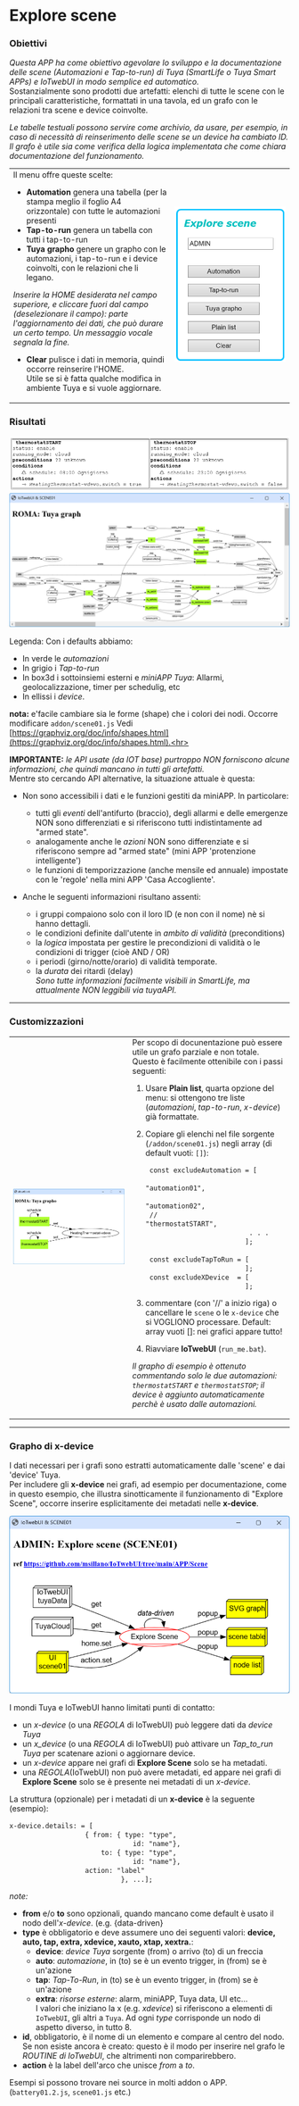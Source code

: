 # Explore scene

### Obiettivi
_Questa APP ha come obiettivo agevolare lo sviluppo e la documentazione delle scene (Automazioni e Tap-to-run) di Tuya (SmartLife o Tuya Smart APPs) e IoTwebUI in modo semplice ed automatico._ <br>
Sostanzialmente sono prodotti due artefatti: elenchi di tutte le scene con le principali caratteristiche, formattati in una tavola, ed un grafo con le relazioni tra  scene e device coinvolte.

_Le tabelle testuali possono servire come archivio, da usare, per esempio, in caso di necessità di reinserimento delle scene se un device ha cambiato ID._ <br>
_Il grafo è utile sia come verifica della logica implementata che come chiara documentazione del funzionamento._
 

<table width = "100%"><tr><td>
Il menu offre queste scelte:
 
* **Automation** genera una tabella (per la stampa meglio il foglio A4 orizzontale) con tutte le automazioni presenti 
* **Tap-to-run** genera un tabella con tutti i tap-to-run
* **Tuya grapho** genere un grapho con le automazioni, i tap-to-run e i device coinvolti, con le relazioni che li legano.

_Inserire la HOME desiderata nel campo superiore, e cliccare fuori dal campo (deselezionare il campo): parte l'aggiornamento dei dati, che può durare un certo tempo. Un messaggio vocale segnala la fine._

* **Clear** pulisce i dati in memoria, quindi occorre reinserire l'HOME. <br>
 Utile se si è fatta qualche modifica in ambiente Tuya e si vuole aggiornare.
</td><td   width="200pt">
<img src= "https://github.com/msillano/IoTwebUI/blob/main/pics/scene01d.png?raw=true">
</td></tr></table>

### Risultati

![](https://github.com/msillano/IoTwebUI/blob/main/pics/Scene01b.png?raw=true)
![](https://github.com/msillano/IoTwebUI/blob/main/pics/scene01a.png?raw=true)


Legenda: Con i defaults abbiamo:

   * In verde le _automazioni_
   * In grigio i _Tap-to-run_
   * In box3d i sottoinsiemi esterni e _miniAPP Tuya_: Allarmi, geolocalizzazione, timer per schedulig, etc
   * In ellissi i _device_.

**nota:** e'facile cambiare sia le forme (shape) che i colori dei nodi. Occorre modificare `addon/scene01.js`
  Vedi [https://graphviz.org/doc/info/shapes.html](https://graphviz.org/doc/info/shapes.html).<hr>
 
**IMPORTANTE:**  _le API usate (da IOT base) purtroppo NON forniscono alcune informazioni, che quindi mancano in tutti gli artefatti._ <br> Mentre sto cercando API alternative, la situazione attuale è questa:

   * Non sono accessibili i dati e le funzioni gestiti da miniAPP. In particolare:
      * tutti gli _eventi_ dell'antifurto (braccio), degli allarmi e delle emergenze NON sono differenziati e si riferiscono tutti indistintamente ad "armed state".
      * analogamente anche le _azioni_ NON sono differenziate e si riferiscono sempre ad "armed state" (mini APP 'protenzione intelligente')
      * le funzioni di temporizzazione (anche mensile ed annuale) impostate con le 'regole' nella mini APP 'Casa Accogliente'.

  * Anche le seguenti informazioni risultano assenti:
      * i gruppi compaiono solo con il loro ID (e  non con il nome) nè si hanno dettagli.
      * le condizioni definite dall'utente in _ambito di validità_ (preconditions)
      * la _logica_ impostata  per gestire le precondizioni di validità o le condizioni di trigger (cioè AND / OR)
      * i periodi (girno/notte/orario) di validità temporate.
      * la _durata_ dei ritardi (delay)<br>
_Sono tutte informazioni facilmente visibili in SmartLife, ma attualmente NON leggibili via tuyaAPI._

<hr>

### Customizzazioni

<table width = "100%"><tr><td width="200pt">
<img src="https://github.com/msillano/IoTwebUI/blob/main/pics/scene01c.png?raw=true">
</td><td>
Per scopo di docunentazione può essere utile un grafo parziale e non totale.
Questo è facilmente ottenibile con i passi seguenti:

1. Usare **Plain list**, quarta opzione del menu: si ottengono tre liste (_automazioni_, _tap-to-run_, _x-device_) già formattate.
2. Copiare gli elenchi nel file  sorgente (`/addon/scene01.js`) negli array (di default vuoti: `[]`):

        const excludeAutomation = [
                                 "automation01",
                                 "automation02",
        //                       "thermostatSTART",
                                 . . . 
                                ];

        const excludeTapToRun = [
                                ];
        const excludeXDevice  = [
                                ];

4. commentare (con '//' a inizio riga) o cancellare le `scene` o le `x-device` che si VOGLIONO processare.
Default: array vuoti []: nei grafici appare tutto!
5. Riavviare **IoTwebUI** (`run_me.bat`).
   
_Il grapho di esempio è ottenuto commentando solo le due automazioni: `thermostatSTART` e `thermostatSTOP`; il device è aggiunto automaticamente perchè è usato dalle automazioni._

</td></tr></table>
<hr>

### Grapho di x-device

I dati necessari per i grafi sono estratti automaticamente dalle 'scene' e dai 'device' Tuya.<br> 
Per includere gli **x-device** nei grafi, ad esempio per documentazione, come in questo esempio, che illustra sinotticamente il funzionamento di "Explore Scene", occorre inserire esplicitamente dei metadati nelle **x-device**. 

![](https://github.com/msillano/IoTwebUI/blob/main/pics/Screenshot%202024-12-27%20194833.png?raw=true)

I mondi Tuya e IoTwebUI hanno limitati punti di contatto:

* un _x-device_ (o una _REGOLA_ di IoTwebUI) può leggere dati da _device Tuya_
* un _x_device_ (o una _REGOLA_ di IoTwebUI) può attivare un _Tap_to_run Tuya_ per scatenare azioni o aggiornare device.
* un _x-device_ appare nei grafi di **Explore Scene** solo se ha metadati. 
* una _REGOLA_(IoTwebUI) non può avere metadati, ed appare nei grafi di **Explore Scene** solo se è presente nei metadati di un _x-device_.

La struttura (opzionale) per i metadati di un **x-device** è la seguente (esempio):
```
x-device.details: = [
                   { from: { type: "type",
                               id: "name"},
                       to: { type: "type",
                               id: "name"},
                   action: "label" 
		    	            }, ...];
```

_note:_
* **from** e/o **to** sono opzionali, quando mancano come default è usato il nodo dell'_x-device_. (e.g. {data-driven}
* **type** è obbligatorio e deve assumere uno dei seguenti valori:  **device, auto, tap, extra, xdevice, xauto, xtap, xextra.**:
	- **device**: _device Tuya_ sorgente (from) o arrivo (to) di un freccia
	- **auto**: _automazione_, in (to) se è un evento trigger, in (from) se è un'azione
	- **tap**: _Tap-To-Run_,  in (to) se è un evento trigger, in (from) se è un'azione
	- **extra**: _risorse esterne_: alarm, miniAPP, Tuya data, UI etc...<br>
 I valori che iniziano la x (e.g. _xdevice_) si riferiscono a elementi di `IoTwebUI`, gli altri a `Tuya`. Ad ogni _type_ corrisponde un nodo di aspetto diverso, in tutto 8.
* **id**, obbligatorio, è il nome di un elemento e compare al centro del nodo. Se non esiste ancora è creato: questo è il modo per inserire nel grafo le _ROUTINE di_ _IoTwebUI_, che altrimenti non comparirebbero.
* **action** è la label dell'arco che unisce _from_ a _to_.

Esempi si possono trovare nei source in molti addon o APP. (`battery01.2.js`, `scene01.js` etc.)
